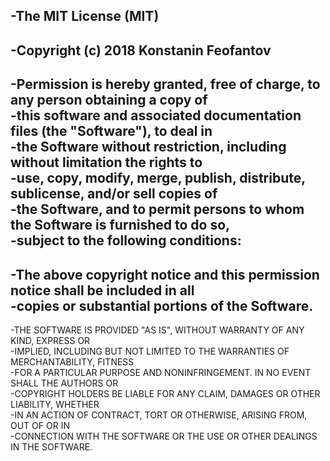 -The MIT License (MIT)		
 -		
 -Copyright (c) 2018 Konstanin Feofantov		
 -		
 -Permission is hereby granted, free of charge, to any person obtaining a copy of		
 -this software and associated documentation files (the "Software"), to deal in		
 -the Software without restriction, including without limitation the rights to		
 -use, copy, modify, merge, publish, distribute, sublicense, and/or sell copies of		
 -the Software, and to permit persons to whom the Software is furnished to do so,		
 -subject to the following conditions:		
 -		
 -The above copyright notice and this permission notice shall be included in all		
 -copies or substantial portions of the Software.		
 -		
 -THE SOFTWARE IS PROVIDED "AS IS", WITHOUT WARRANTY OF ANY KIND, EXPRESS OR		
 -IMPLIED, INCLUDING BUT NOT LIMITED TO THE WARRANTIES OF MERCHANTABILITY, FITNESS		
 -FOR A PARTICULAR PURPOSE AND NONINFRINGEMENT. IN NO EVENT SHALL THE AUTHORS OR		
 -COPYRIGHT HOLDERS BE LIABLE FOR ANY CLAIM, DAMAGES OR OTHER LIABILITY, WHETHER		
 -IN AN ACTION OF CONTRACT, TORT OR OTHERWISE, ARISING FROM, OUT OF OR IN		
 -CONNECTION WITH THE SOFTWARE OR THE USE OR OTHER DEALINGS IN THE SOFTWARE.
